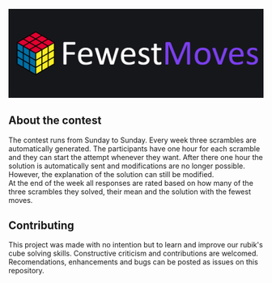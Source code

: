 ![banner](public/banner.png)

## About the contest

The contest runs from Sunday to Sunday. Every week three scrambles are automatically generated. The participants have one hour for each scramble and they can start the attempt whenever they want. After there one hour the solution is automatically sent and modifications are no longer possible. However, the explanation of the solution can still be modified.  
At the end of the week all responses are rated based on how many of the three scrambles they solved, their mean and the solution with the fewest moves.

## Contributing
This project was made with no intention but to learn and improve our rubik's cube solving skills. Constructive criticism and contributions are welcomed. Recomendations, enhancements and bugs can be posted as issues on this repository.